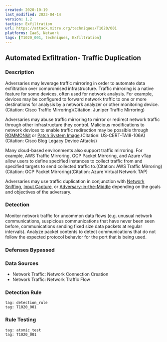 ```yaml
---
created: 2020-10-19
last_modified: 2023-04-14
version: 1.2
tactics: Exfiltration
url: https://attack.mitre.org/techniques/T1020/001
platforms: IaaS, Network
tags: [T1020_001, techniques, Exfiltration]
---
```


## Automated Exfiltration- Traffic Duplication

### Description

Adversaries may leverage traffic mirroring in order to automate data exfiltration over compromised infrastructure. Traffic mirroring is a native feature for some devices, often used for network analysis. For example, devices may be configured to forward network traffic to one or more destinations for analysis by a network analyzer or other monitoring device. (Citation: Cisco Traffic Mirroring)(Citation: Juniper Traffic Mirroring)

Adversaries may abuse traffic mirroring to mirror or redirect network traffic through other infrastructure they control. Malicious modifications to network devices to enable traffic redirection may be possible through [ROMMONkit](https://attack.mitre.org/techniques/T1542/004) or [Patch System Image](https://attack.mitre.org/techniques/T1601/001).(Citation: US-CERT-TA18-106A)(Citation: Cisco Blog Legacy Device Attacks)

Many cloud-based environments also support traffic mirroring. For example, AWS Traffic Mirroring, GCP Packet Mirroring, and Azure vTap allow users to define specified instances to collect traffic from and specified targets to send collected traffic to.(Citation: AWS Traffic Mirroring)(Citation: GCP Packet Mirroring)(Citation: Azure Virtual Network TAP)

Adversaries may use traffic duplication in conjunction with [Network Sniffing](https://attack.mitre.org/techniques/T1040), [Input Capture](https://attack.mitre.org/techniques/T1056), or [Adversary-in-the-Middle](https://attack.mitre.org/techniques/T1557) depending on the goals and objectives of the adversary.

### Detection

Monitor network traffic for uncommon data flows (e.g. unusual network communications, suspicious communications that have never been seen before, communications sending fixed size data packets at regular intervals).  Analyze packet contents to detect communications that do not follow the expected protocol behavior for the port that is being used. 

### Defenses Bypassed



### Data Sources

  - Network Traffic: Network Connection Creation
  -  Network Traffic: Network Traffic Flow
### Detection Rule

```query
tag: detection_rule
tag: T1020_001
```

### Rule Testing

```query
tag: atomic_test
tag: T1020_001
```

